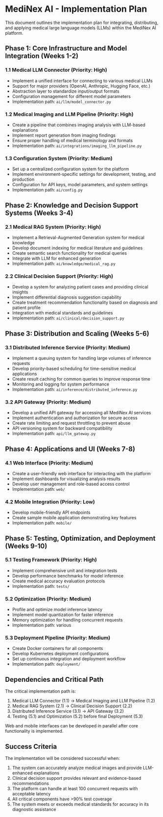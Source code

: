 # MediNex AI - Implementation Plan

This document outlines the implementation plan for integrating, distributing, and applying medical large language models (LLMs) within the MediNex AI platform.

## Phase 1: Core Infrastructure and Model Integration (Weeks 1-2)

### 1.1 Medical LLM Connector (Priority: High)
- Implement a unified interface for connecting to various medical LLMs
- Support for major providers (OpenAI, Anthropic, Hugging Face, etc.)
- Abstraction layer to standardize input/output formats
- Configuration management for different model parameters
- Implementation path: `ai/llm/model_connector.py`

### 1.2 Medical Imaging and LLM Pipeline (Priority: High)
- Create a pipeline that combines imaging analysis with LLM-based explanations
- Implement report generation from imaging findings
- Ensure proper handling of medical terminology and formats
- Implementation path: `ai/integrations/imaging_llm_pipeline.py`

### 1.3 Configuration System (Priority: Medium)
- Set up a centralized configuration system for the platform
- Implement environment-specific settings for development, testing, and production
- Configuration for API keys, model parameters, and system settings
- Implementation path: `ai/config.py`

## Phase 2: Knowledge and Decision Support Systems (Weeks 3-4)

### 2.1 Medical RAG System (Priority: High)
- Implement a Retrieval-Augmented Generation system for medical knowledge
- Develop document indexing for medical literature and guidelines
- Create semantic search functionality for medical queries
- Integrate with LLM for enhanced generation
- Implementation path: `ai/knowledge/medical_rag.py`

### 2.2 Clinical Decision Support (Priority: High)
- Develop a system for analyzing patient cases and providing clinical insights
- Implement differential diagnosis suggestion capability
- Create treatment recommendation functionality based on diagnosis and patient profile
- Integration with medical standards and guidelines
- Implementation path: `ai/clinical/decision_support.py`

## Phase 3: Distribution and Scaling (Weeks 5-6)

### 3.1 Distributed Inference Service (Priority: Medium)
- Implement a queuing system for handling large volumes of inference requests
- Develop priority-based scheduling for time-sensitive medical applications
- Create result caching for common queries to improve response time
- Monitoring and logging for system performance
- Implementation path: `ai/inference/distributed_inference.py`

### 3.2 API Gateway (Priority: Medium)
- Develop a unified API gateway for accessing all MediNex AI services
- Implement authentication and authorization for secure access
- Create rate limiting and request throttling to prevent abuse
- API versioning system for backward compatibility
- Implementation path: `api/llm_gateway.py`

## Phase 4: Applications and UI (Weeks 7-8)

### 4.1 Web Interface (Priority: Medium)
- Create a user-friendly web interface for interacting with the platform
- Implement dashboards for visualizing analysis results
- Develop user management and role-based access control
- Implementation path: `web/`

### 4.2 Mobile Integration (Priority: Low)
- Develop mobile-friendly API endpoints
- Create sample mobile application demonstrating key features
- Implementation path: `mobile/`

## Phase 5: Testing, Optimization, and Deployment (Weeks 9-10)

### 5.1 Testing Framework (Priority: High)
- Implement comprehensive unit and integration tests
- Develop performance benchmarks for model inference
- Create medical accuracy evaluation protocols
- Implementation path: `tests/`

### 5.2 Optimization (Priority: Medium)
- Profile and optimize model inference latency
- Implement model quantization for faster inference
- Memory optimization for handling concurrent requests
- Implementation path: various

### 5.3 Deployment Pipeline (Priority: Medium)
- Create Docker containers for all components
- Develop Kubernetes deployment configurations
- Set up continuous integration and deployment workflow
- Implementation path: `deployment/`

## Dependencies and Critical Path

The critical implementation path is:
1. Medical LLM Connector (1.1) -> Medical Imaging and LLM Pipeline (1.2)
2. Medical RAG System (2.1) -> Clinical Decision Support (2.2)
3. Distributed Inference Service (3.1) -> API Gateway (3.2)
4. Testing (5.1) and Optimization (5.2) before final Deployment (5.3)

Web and mobile interfaces can be developed in parallel after core functionality is implemented.

## Success Criteria

The implementation will be considered successful when:
1. The system can accurately analyze medical images and provide LLM-enhanced explanations
2. Clinical decision support provides relevant and evidence-based recommendations
3. The platform can handle at least 100 concurrent requests with acceptable latency
4. All critical components have >90% test coverage
5. The system meets or exceeds medical standards for accuracy in its diagnostic assistance 